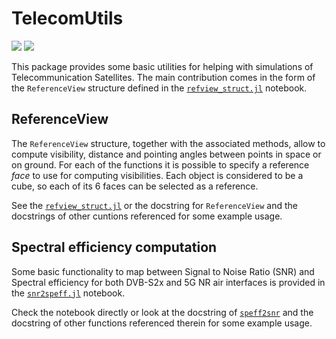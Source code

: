 # TelecomUtils
[![](https://img.shields.io/badge/docs-stable-blue.svg)](https://disberd.github.io/TelecomUtils.jl/stable)
[![](https://img.shields.io/badge/docs-dev-blue.svg)](https://disberd.github.io/TelecomUtils.jl/dev)

This package provides some basic utilities for helping with simulations of Telecommunication Satellites. The main contribution comes in the form of the `ReferenceView` structure defined in the [`refview_struct.jl`](notebooks/refview_struct.jl) notebook.

## ReferenceView 
The `ReferenceView` structure, together with the associated methods, allow to compute visibility, distance and pointing angles between points in space or on ground. For each of the functions it is possible to specify a reference _face_ to use for computing visibilities. Each object is considered to be a cube, so each of its 6 faces can be selected as a reference.

See the [`refview_struct.jl`](notebooks/refview_struct.jl) or the docstring for `ReferenceView` and the docstrings of other cuntions referenced for some example usage.

## Spectral efficiency computation
Some basic functionality to map between Signal to Noise Ratio (SNR) and Spectral efficiency for both DVB-S2x and 5G NR air interfaces is provided in the [`snr2speff.jl`](notebooks/snr2speff.jl) notebook.

Check the notebook directly or look at the docstring of [`speff2snr`](@ref) and the docstring of other functions referenced therein for some example usage.
